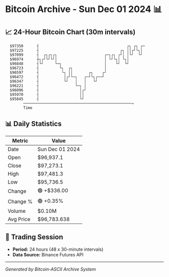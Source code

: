 # Bitcoin Archive - Sun Dec 01 2024 📊

## 📈 24-Hour Bitcoin Chart (30m intervals)

```
  $97350      ┤                                       ┌┐ ┌┐ ┌─ 
  $97225      ┤                                    ┌┐ ││┌┘└┐│  
  $97099      ┤  ┌┐┌┐┌┐                     ┌─┐┌┐ ┌┘│ │└┘  └┘  
  $96974      ┼┐┌┘└┘└┘│                     │ └┘└┐│ └┐│        
  $96848      ┤└┘     └─┐                   │    └┘  └┘        
  $96723      ┤         └┐  ┌┐              │                  
  $96597      ┤          └┐ ││       ┌┐    ┌┘                  
  $96472      ┤           │┌┘└─┐   ┌─┘└┐┌──┘                   
  $96347      ┤           └┘   │   │   └┘                      
  $96221      ┤                └─┐ │                           
  $96096      ┤                  │┌┘                           
  $95970      ┤                  ││                            
  $95845      ┤                  └┘                            
        ────────────────────────────────────────────────→
        Time
```

## 📊 Daily Statistics

| Metric | Value |
|--------|-------|
| Date | Sun Dec 01 2024 |
| Open | $96,937.1 |
| Close | $97,273.1 |
| High | $97,481.3 |
| Low | $95,736.5 |
| Change | 🟢 +$336.00 |
| Change % | 🟢 +0.35% |
| Volume | $0.10M |
| Avg Price | $96,783.638 |

## 📅 Trading Session

- **Period:** 24 hours (48 x 30-minute intervals)
- **Data Source:** Binance Futures API

---
*Generated by Bitcoin-ASCII Archive System*

